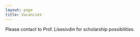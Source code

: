 ```yaml
---
layout: page
title: Vacancies
---
```


Please contact to Prof. Lisesivdin for scholarship possibilities.
